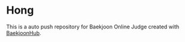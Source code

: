 # Hong
This is a auto push repository for Baekjoon Online Judge created with [BaekjoonHub](https://github.com/BaekjoonHub/BaekjoonHub).
